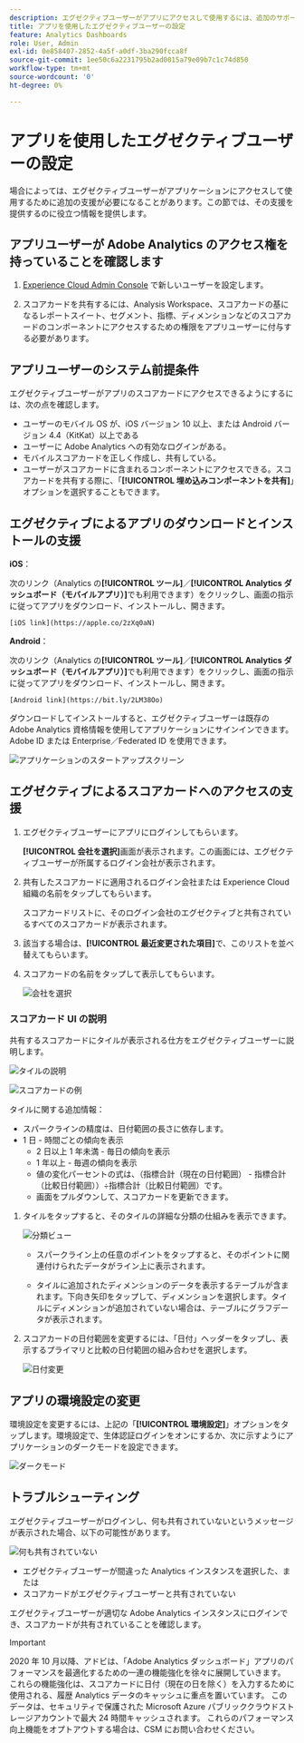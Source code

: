 ```yaml
---
description: エグゼクティブユーザーがアプリにアクセスして使用するには、追加のサポートが必要になる場合があります。 この節では、その支援を提供するのに役立つ情報を提供します。
title: アプリを使用したエグゼクティブユーザーの設定
feature: Analytics Dashboards
role: User, Admin
exl-id: 0e858407-2852-4a5f-a0df-3ba290fcca8f
source-git-commit: 1ee50c6a2231795b2ad0015a79e09b7c1c74d850
workflow-type: tm+mt
source-wordcount: '0'
ht-degree: 0%

---
```


# アプリを使用したエグゼクティブユーザーの設定

場合によっては、エグゼクティブユーザーがアプリケーションにアクセスして使用するために追加の支援が必要になることがあります。この節では、その支援を提供するのに役立つ情報を提供します。

## アプリユーザーが Adobe Analytics のアクセス権を持っていることを確認します

1. [Experience Cloud Admin Console](/help/admin/admin-console/permissions/product-profile.md) で新しいユーザーを設定します。

1. スコアカードを共有するには、Analysis Workspace、スコアカードの基になるレポートスイート、セグメント、指標、ディメンションなどのスコアカードのコンポーネントにアクセスするための権限をアプリユーザーに付与する必要があります。

## アプリユーザーのシステム前提条件

エグゼクティブユーザーがアプリのスコアカードにアクセスできるようにするには、次の点を確認します。

* ユーザーのモバイル OS が、iOS バージョン 10 以上、または Android バージョン 4.4（KitKat）以上である
* ユーザーに Adobe Analytics への有効なログインがある。
* モバイルスコアカードを正しく作成し、共有している。
* ユーザーがスコアカードに含まれるコンポーネントにアクセスできる。スコアカードを共有する際に、「**[!UICONTROL 埋め込みコンポーネントを共有]**」オプションを選択することもできます。

## エグゼクティブによるアプリのダウンロードとインストールの支援

**iOS**：

次のリンク（Analytics の&#x200B;**[!UICONTROL ツール]**／**[!UICONTROL Analytics ダッシュボード（モバイルアプリ）]**&#x200B;でも利用できます）をクリックし、画面の指示に従ってアプリをダウンロード、インストールし、開きます。

`[iOS link](https://apple.co/2zXq0aN)`

**Android**：

次のリンク（Analytics の&#x200B;**[!UICONTROL ツール]**／**[!UICONTROL Analytics ダッシュボード（モバイルアプリ）]**&#x200B;でも利用できます）をクリックし、画面の指示に従ってアプリをダウンロード、インストールし、開きます。

`[Android link](https://bit.ly/2LM38Oo)`

ダウンロードしてインストールすると、エグゼクティブユーザーは既存の Adobe Analytics 資格情報を使用してアプリケーションにサインインできます。Adobe ID または Enterprise／Federated ID を使用できます。

![アプリケーションのスタートアップスクリーン](assets/welcome.png)

## エグゼクティブによるスコアカードへのアクセスの支援

1. エグゼクティブユーザーにアプリにログインしてもらいます。

   **[!UICONTROL 会社を選択]**&#x200B;画面が表示されます。この画面には、エグゼクティブユーザーが所属するログイン会社が表示されます。

1. 共有したスコアカードに適用されるログイン会社または Experience Cloud 組織の名前をタップしてもらいます。

   スコアカードリストに、そのログイン会社のエグゼクティブと共有されているすべてのスコアカードが表示されます。

1. 該当する場合は、**[!UICONTROL 最近変更された項目]**&#x200B;で、このリストを並べ替えてもらいます。

1. スコアカードの名前をタップして表示してもらいます。

   ![会社を選択](assets/accesscard.png)


### スコアカード UI の説明

共有するスコアカードにタイルが表示される仕方をエグゼクティブユーザーに説明します。

![タイルの説明](assets/newexplain.png)

![スコアカードの例](assets/intro_scorecard.png)

タイルに関する追加情報：

* スパークラインの精度は、日付範囲の長さに依存します。
* 1 日 - 時間ごとの傾向を表示
   * 2 日以上 1 年未満 - 毎日の傾向を表示
   * 1 年以上 - 毎週の傾向を表示
   * 値の変化パーセントの式は、（指標合計（現在の日付範囲） - 指標合計（比較日付範囲））÷指標合計（比較日付範囲）です。
   * 画面をプルダウンして、スコアカードを更新できます。


1. タイルをタップすると、そのタイルの詳細な分類の仕組みを表示できます。

   ![分類ビュー](assets/sparkline.png)

   * スパークライン上の任意のポイントをタップすると、そのポイントに関連付けられたデータがライン上に表示されます。

   * タイルに追加されたディメンションのデータを表示するテーブルが含まれます。下向き矢印をタップして、ディメンションを選択します。タイルにディメンションが追加されていない場合は、テーブルにグラフデータが表示されます。

1. スコアカードの日付範囲を変更するには、「日付」ヘッダーをタップし、表示するプライマリと比較の日付範囲の組み合わせを選択します。

   ![日付変更](assets/changedate.png)

## アプリの環境設定の変更

環境設定を変更するには、上記の「**[!UICONTROL 環境設定]**」オプションをタップします。環境設定で、生体認証ログインをオンにするか、次に示すようにアプリケーションのダークモードを設定できます。

![ダークモード](assets/darkmode.png)

## トラブルシューティング

エグゼクティブユーザーがログインし、何も共有されていないというメッセージが表示された場合、以下の可能性があります。

![何も共有されていない](assets/nothing.png)

* エグゼクティブユーザーが間違った Analytics インスタンスを選択した、または
* スコアカードがエグゼクティブユーザーと共有されていない

エグゼクティブユーザーが適切な Adobe Analytics インスタンスにログインでき、スコアカードが共有されていることを確認します。

>[!IMPORTANT]
>
>2020 年 10 月以降、アドビは、「Adobe Analytics ダッシュボード」アプリのパフォーマンスを最適化するための一連の機能強化を徐々に展開していきます。 これらの機能強化は、スコアカードに日付（現在の日を除く）を入力するために使用される、履歴 Analytics データのキャッシュに重点を置いています。 このデータは、セキュリティで保護された Microsoft Azure パブリッククラウドストレージアカウントで最大 24 時間キャッシュされます。 これらのパフォーマンス向上機能をオプトアウトする場合は、CSM にお問い合わせください。
